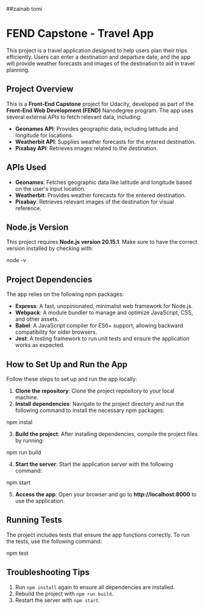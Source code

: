 ##zainab tomi

# FEND Capstone - Travel App

This project is a travel application designed to help users plan their trips efficiently. Users can enter a destination and departure date, and the app will provide weather forecasts and images of the destination to aid in travel planning.

## Project Overview

This is a **Front-End Capstone** project for Udacity, developed as part of the **Front-End Web Development (FEND)** Nanodegree program. The app uses several external APIs to fetch relevant data, including:

- **Geonames API**: Provides geographic data, including latitude and longitude for locations.
- **Weatherbit API**: Supplies weather forecasts for the entered destination.
- **Pixabay API**: Retrieves images related to the destination.

## APIs Used

- **Geonames**: Fetches geographic data like latitude and longitude based on the user's input location.
- **Weatherbit**: Provides weather forecasts for the entered destination.
- **Pixabay**: Retrieves relevant images of the destination for visual reference.

## Node.js Version

This project requires **Node.js version 20.15.1**. Make sure to have the correct version installed by checking with:

node -v

## Project Dependencies

The app relies on the following npm packages:

- **Express**: A fast, unopinionated, minimalist web framework for Node.js.
- **Webpack**: A module bundler to manage and optimize JavaScript, CSS, and other assets.
- **Babel**: A JavaScript compiler for ES6+ support, allowing backward compatibility for older browsers.
- **Jest**: A testing framework to run unit tests and ensure the application works as expected.

## How to Set Up and Run the App

Follow these steps to set up and run the app locally:

1. **Clone the repository**: Clone the project repository to your local machine.
2. **Install dependencies**: Navigate to the project directory and run the following command to install the necessary npm packages:

npm instal

3. **Build the project**: After installing dependencies, compile the project files by running:

npm run build


4. **Start the server**: Start the application server with the following command:

npm start

5. **Access the app**: Open your browser and go to **http://localhost:8000** to use the application.

## Running Tests

The project includes tests that ensure the app functions correctly. To run the tests, use the following command:

npm test

## Troubleshooting Tips



1. Run `npm install` again to ensure all dependencies are installed.
2. Rebuild the project with `npm run build`.
3. Restart the server with `npm start`.

